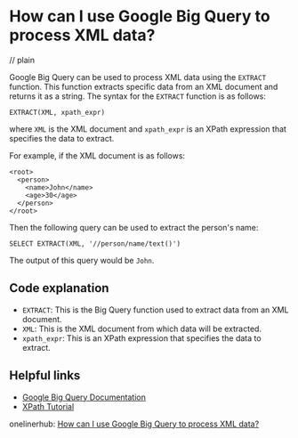 # How can I use Google Big Query to process XML data?
// plain

Google Big Query can be used to process XML data using the `EXTRACT` function. This function extracts specific data from an XML document and returns it as a string. The syntax for the `EXTRACT` function is as follows:

```
EXTRACT(XML, xpath_expr)
```

where `XML` is the XML document and `xpath_expr` is an XPath expression that specifies the data to extract.

For example, if the XML document is as follows:

```
<root>
  <person>
    <name>John</name>
    <age>30</age>
  </person>
</root>
```

Then the following query can be used to extract the person's name:

```
SELECT EXTRACT(XML, '//person/name/text()')
```

The output of this query would be `John`.

## Code explanation


- `EXTRACT`: This is the Big Query function used to extract data from an XML document.
- `XML`: This is the XML document from which data will be extracted.
- `xpath_expr`: This is an XPath expression that specifies the data to extract.

## Helpful links

- [Google Big Query Documentation](https://cloud.google.com/bigquery/docs/)
- [XPath Tutorial](https://www.w3schools.com/xml/xpath_intro.asp)

onelinerhub: [How can I use Google Big Query to process XML data?](https://onelinerhub.com/google-big-query/how-can-i-use-google-big-query-to-process-xml-data)